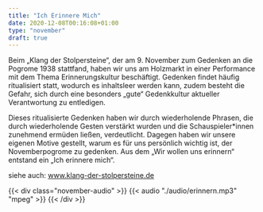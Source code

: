 ```yaml
---
title: "Ich Erinnere Mich"
date: 2020-12-08T00:16:08+01:00
type: "november"
draft: true
---
```


Beim „Klang der Stolpersteine“, der am 9. November zum Gedenken an die Pogrome 1938 stattfand, haben wir uns am Holzmarkt in einer Performance mit dem Thema Erinnerungskultur beschäftigt. Gedenken findet häufig ritualisiert statt, wodurch es inhaltsleer werden kann, zudem besteht die Gefahr, sich durch eine besonders „gute“ Gedenkkultur aktueller Verantwortung zu entledigen.

Dieses ritualisierte Gedenken haben wir durch wiederholende Phrasen, die durch wiederholende Gesten verstärkt wurden und die Schauspieler*innen zunehmend ermüden ließen, verdeutlicht. Dagegen haben wir unsere eigenen Motive gestellt, warum es für uns persönlich wichtig ist, der Novemberpogrome zu gedenken. Aus dem „Wir wollen uns erinnern“ entstand ein „Ich erinnere mich“.


siehe auch: www.klang-der-stolpersteine.de

{{< div class="november-audio" >}}
{{< audio "./audio/erinnern.mp3" "mpeg" >}}
{{< /div >}}
